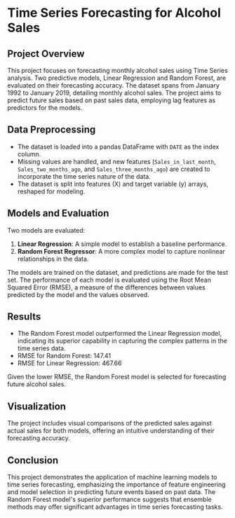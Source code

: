 # Time Series Forecasting for Alcohol Sales 

## Project Overview
This project focuses on forecasting monthly alcohol sales using Time Series analysis. Two predictive models, Linear Regression and Random Forest, are evaluated on their forecasting accuracy. The dataset spans from January 1992 to January 2019, detailing monthly alcohol sales. The project aims to predict future sales based on past sales data, employing lag features as predictors for the models.

## Data Preprocessing
- The dataset is loaded into a pandas DataFrame with `DATE` as the index column.
- Missing values are handled, and new features (`Sales_in_last_month`, `Sales_two_months_ago`, and `Sales_three_months_ago`) are created to incorporate the time series nature of the data.
- The dataset is split into features (X) and target variable (y) arrays, reshaped for modeling.

## Models and Evaluation
Two models are evaluated:
1. **Linear Regression**: A simple model to establish a baseline performance.
2. **Random Forest Regressor**: A more complex model to capture nonlinear relationships in the data.

The models are trained on the dataset, and predictions are made for the test set. The performance of each model is evaluated using the Root Mean Squared Error (RMSE), a measure of the differences between values predicted by the model and the values observed.

## Results
- The Random Forest model outperformed the Linear Regression model, indicating its superior capability in capturing the complex patterns in the time series data.
- RMSE for Random Forest: 147.41
- RMSE for Linear Regression: 467.66

Given the lower RMSE, the Random Forest model is selected for forecasting future alcohol sales.

## Visualization
The project includes visual comparisons of the predicted sales against actual sales for both models, offering an intuitive understanding of their forecasting accuracy.

## Conclusion
This project demonstrates the application of machine learning models to time series forecasting, emphasizing the importance of feature engineering and model selection in predicting future events based on past data. The Random Forest model's superior performance suggests that ensemble methods may offer significant advantages in time series forecasting tasks.
